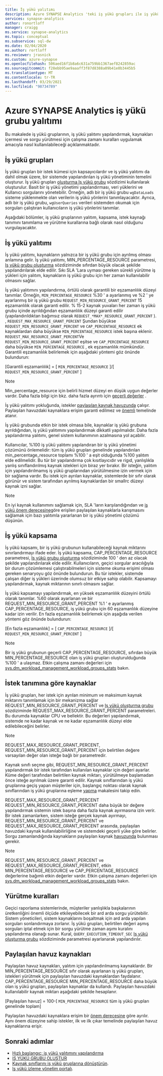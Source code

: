 ```yaml
---
title: İş yükü yalıtımı
description: Azure SYNAPSE Analytics 'teki iş yükü grupları ile iş yükü yalıtımı ayarlama Kılavuzu.
services: synapse-analytics
author: ronortloff
manager: craigg
ms.service: synapse-analytics
ms.topic: conceptual
ms.subservice: sql-dw
ms.date: 02/04/2020
ms.author: rortloff
ms.reviewer: jrasnick
ms.custom: azure-synapse
ms.openlocfilehash: 506aed16f1b8a6c631a759bb1367aef8242859ac
ms.sourcegitcommit: f28ebb95ae9aaaff3f87d8388a09b41e0b3445b5
ms.translationtype: MT
ms.contentlocale: tr-TR
ms.lasthandoff: 03/29/2021
ms.locfileid: "98734789"
---
```

# <a name="azure-synapse-analytics-workload-group-isolation"></a>Azure SYNAPSE Analytics iş yükü grubu yalıtımı

Bu makalede iş yükü gruplarının, iş yükü yalıtımı yapılandırmak, kaynakları içermesi ve sorgu yürütmesi için çalışma zamanı kuralları uygulamak amacıyla nasıl kullanılabileceği açıklanmaktadır.

## <a name="workload-groups"></a>İş yükü grupları

İş yükü grupları bir istek kümesi için kapsayıcılardır ve iş yükü yalıtımı da dahil olmak üzere, bir sistemde yapılandırılan iş yükü yönetiminin temelini oluşturur.  İş yükü grupları [oluşturma Iş yükü grubu](/sql/t-sql/statements/create-workload-group-transact-sql?toc=/azure/synapse-analytics/sql-data-warehouse/toc.json&bc=/azure/synapse-analytics/sql-data-warehouse/breadcrumb/toc.json&view=azure-sqldw-latest&preserve-view=true) sözdizimi kullanılarak oluşturulur.  Basit bir iş yükü yönetimi yapılandırması, veri yüklerini ve Kullanıcı sorgularını yönetebilir.  Örneğin, adlı bir iş yükü grubu `wgDataLoads` sisteme yüklenmekte olan verilerin iş yükü yönlerini tanımlayacaktır. Ayrıca, adlı bir iş yükü grubu, `wgUserQueries` verileri sistemden okumak için sorguları çalıştıran kullanıcıların iş yükü yönlerini tanımlar.

Aşağıdaki bölümler, iş yükü gruplarının yalıtım, kapsama, istek kaynağı tanımını tanımlama ve yürütme kurallarına bağlı olarak nasıl olduğunu vurgulayacaktır.

## <a name="workload-isolation"></a>İş yükü yalıtımı

İş yükü yalıtımı, kaynakların yalnızca bir iş yükü grubu için ayrılmış olması anlamına gelir.  İş yükü yalıtımı, MIN_PERCENTAGE_RESOURCE parametresi, [Iş yükü grubu oluşturma](/sql/t-sql/statements/create-workload-group-transact-sql?toc=/azure/synapse-analytics/sql-data-warehouse/toc.json&bc=/azure/synapse-analytics/sql-data-warehouse/breadcrumb/toc.json&view=azure-sqldw-latest&preserve-view=true) sözdiziminde sıfırdan büyük olacak şekilde yapılandırılarak elde edilir.  Sıkı SLA 'Lara uyması gereken sürekli yürütme iş yükleri için yalıtım, kaynakların iş yükü grubu için her zaman kullanılabilir olmasını sağlar.

İş yükü yalıtımını yapılandırma, örtülü olarak garantili bir eşzamanlılık düzeyi tanımlar. Örneğin, `MIN_PERCENTAGE_RESOURCE` %30 ' a ayarlanmış ve %2 ' ye ayarlanmış bir iş yükü grubu `REQUEST_MIN_RESOURCE_GRANT_PERCENT` 15 eşzamanlılık olarak garanti edilir.  % 15-2 kaynak yuvaları her zaman iş yükü grubu içinde ayrıldığından eşzamanlılık düzeyi garanti edilir (yapılandırıldıktan bağımsız olarak `REQUEST_*MAX*_RESOURCE_GRANT_PERCENT` ).  , `REQUEST_MAX_RESOURCE_GRANT_PERCENT` Şundan büyükse `REQUEST_MIN_RESOURCE_GRANT_PERCENT` ve `CAP_PERCENTAGE_RESOURCE` ek kaynaklardan daha büyükse `MIN_PERCENTAGE_RESOURCE` istek başına eklenir.  `REQUEST_MAX_RESOURCE_GRANT_PERCENT`Ve `REQUEST_MIN_RESOURCE_GRANT_PERCENT` eşitse ve `CAP_PERCENTAGE_RESOURCE` daha büyükse `MIN_PERCENTAGE_RESOURCE` , ek eşzamanlılık mümkündür.  Garantili eşzamanlılık belirlemek için aşağıdaki yöntemi göz önünde bulundurun:

[Garantili eşzamanlılık] = [ `MIN_PERCENTAGE_RESOURCE` ]/[ `REQUEST_MIN_RESOURCE_GRANT_PERCENT` ]

> [!NOTE]
> Min_percentage_resource için belirli hizmet düzeyi en düşük uygun değerler vardır.  Daha fazla bilgi için bkz. daha fazla ayrıntı için [geçerli değerler](/sql/t-sql/statements/create-workload-group-transact-sql?toc=/azure/synapse-analytics/sql-data-warehouse/toc.json&bc=/azure/synapse-analytics/sql-data-warehouse/breadcrumb/toc.json?view=azure-sqldw-latest&preserve-view=true#effective-values) .

İş yükü yalıtımı yokluğunda, istekler [paylaşılan kaynak havuzunda](#shared-pool-resources) çalışır.  Paylaşılan havuzdaki kaynaklara erişim garanti edilmez ve [önemli](sql-data-warehouse-workload-importance.md) temelinde atanır.

İş yükü grubunda etkin bir istek olmasa bile, kaynaklar iş yükü grubuna ayrıldığından, iş yükü yalıtımını yapılandırmak dikkatli yapılmalıdır. Daha fazla yapılandırma yalıtımı, genel sistem kullanımının azalmasına yol açabilir.

Kullanıcılar, %100 iş yükü yalıtımı yapılandıran bir iş yükü yönetimi çözümünü önlemelidir: tüm iş yükü grupları genelinde yapılandırılan min_percentage_resource toplamı %100 ' a eşit olduğunda %100 yalıtım elde edilmelidir.  Bu tür bir yapılandırma çok kısıtlayıcıdır ve rigıd, yanlışlıkla yanlış sınıflandırılmış kaynak istekleri için biraz yer bırakır. Bir isteğin, yalıtım için yapılandırılmamış iş yükü gruplarından yürütülmesine izin vermek için bir sağlama vardır. Bu istek için ayrılan kaynaklar, sistemlerde bir sıfır olarak görünür ve sistem tarafından ayrılmış kaynaklardan bir smallrc düzeyi kaynak izni sağlar.

> [!NOTE]
> En iyi kaynak kullanımını sağlamak için, SLA 'ların karşılandığından ve [iş yükü önem derecesine](sql-data-warehouse-workload-importance.md)göre erişilen paylaşılan kaynaklarla karışmasını sağlamak için bazı yalıtımla yararlanan bir iş yükü yönetimi çözümü düşünün.

## <a name="workload-containment"></a>İş yükü kapsama

İş yükü kapsamı, bir iş yükü grubunun kullanabileceği kaynak miktarını sınırlandırmayı ifade eder.  İş yükü kapsama, CAP_PERCENTAGE_RESOURCE parametresi, [Iş yükü grubu oluşturma](/sql/t-sql/statements/create-workload-group-transact-sql?toc=/azure/synapse-analytics/sql-data-warehouse/toc.json&bc=/azure/synapse-analytics/sql-data-warehouse/breadcrumb/toc.json&view=azure-sqldw-latest&preserve-view=true)  sözdiziminde 100 ' den az olacak şekilde yapılandırılarak elde edilir.  Kullanıcıların, geçici sorgular aracılığıyla bir durum çözümlemesi çalıştırabilmeleri için sisteme okuma erişimi olması gereken senaryoyu göz önünde bulundurun.  Bu tür istekler, sistemde çalışan diğer iş yükleri üzerinde olumsuz bir etkiye sahip olabilir.  Kapsamayı yapılandırmak, kaynak miktarının sınırlı olmasını sağlar.

İş yükü kapsamayı yapılandırmak, en yüksek eşzamanlılık düzeyini örtülü olarak tanımlar.  %60 olarak ayarlanan ve bir REQUEST_MIN_RESOURCE_GRANT_PERCENT %1 ' e ayarlanmış CAP_PERCENTAGE_RESOURCE, iş yükü grubu için 60 eşzamanlılık düzeyine kadar izin verilir.  En fazla eşzamanlılık belirlemek için aşağıda verilen yöntemi göz önünde bulundurun:

[En fazla eşzamanlılık] = [ `CAP_PERCENTAGE_RESOURCE` ]/[ `REQUEST_MIN_RESOURCE_GRANT_PERCENT` ]

> [!NOTE]
> Bir iş yükü grubunun geçerli CAP_PERCENTAGE_RESOURCE, sıfırdan büyük MIN_PERCENTAGE_RESOURCE olan iş yükü grupları oluşturulduğunda %100 ' a ulaşmaz.  Etkin çalışma zamanı değerleri için [sys.dm_workload_management_workload_groups_stats](/sql/relational-databases/system-dynamic-management-views/sys-dm-workload-management-workload-group-stats-transact-sql?toc=/azure/synapse-analytics/sql-data-warehouse/toc.json&bc=/azure/synapse-analytics/sql-data-warehouse/breadcrumb/toc.json&view=azure-sqldw-latest&preserve-view=true) bakın.

## <a name="resources-per-request-definition"></a>İstek tanımına göre kaynaklar

İş yükü grupları, her istek için ayrılan minimum ve maksimum kaynak miktarını tanımlamak için bir mekanizma sağlar REQUEST_MIN_RESOURCE_GRANT_PERCENT ve [Iş yükü oluşturma grubu](/sql/t-sql/statements/create-workload-group-transact-sql?toc=/azure/synapse-analytics/sql-data-warehouse/toc.json&bc=/azure/synapse-analytics/sql-data-warehouse/breadcrumb/toc.json&view=azure-sqldw-latest&preserve-view=true) sözdiziminde REQUEST_MAX_RESOURCE_GRANT_PERCENT parametreleri.  Bu durumda kaynaklar CPU ve bellektir.  Bu değerleri yapılandırmak, sistemde ne kadar kaynak ve ne kadar eşzamanlılık düzeyi elde edilebileceğini belirler.

> [!NOTE]
> REQUEST_MAX_RESOURCE_GRANT_PERCENT, REQUEST_MIN_RESOURCE_GRANT_PERCENT için belirtilen değere varsayılan değer olan isteğe bağlı bir parametredir.

Kaynak sınıfı seçme gibi, REQUEST_MIN_RESOURCE_GRANT_PERCENT yapılandırmak bir istek tarafından kullanılan kaynaklar için değeri ayarlar.  Küme değeri tarafından belirtilen kaynak miktarı, yürütülmeye başlamadan önce isteğe ayrılmak üzere garanti edilir.  Kaynak sınıflarından iş yükü gruplarına geçiş yapan müşteriler için, başlangıç noktası olarak kaynak sınıflarından iş yükü gruplarına eşleme [yapma](sql-data-warehouse-how-to-convert-resource-classes-workload-groups.md) makalesini takip edin.

REQUEST_MAX_RESOURCE_GRANT_PERCENT REQUEST_MIN_RESOURCE_GRANT_PERCENT daha büyük bir değere yapılandırmak sistemin istek başına daha fazla kaynak ayırmasına izin verir.  Bir istek zamanlarken, sistem isteğe gerçek kaynak ayırmayı, REQUEST_MIN_RESOURCE_GRANT_PERCENT ve REQUEST_MAX_RESOURCE_GRANT_PERCENT arasında, paylaşılan havuzdaki kaynak kullanılabilirliğine ve sistemdeki geçerli yüke göre belirler.  Sorgu zamanlandığında kaynakların paylaşılan kaynak [havuzunda](#shared-pool-resources) bulunması gerekir.  

> [!NOTE]
> REQUEST_MIN_RESOURCE_GRANT_PERCENT ve REQUEST_MAX_RESOURCE_GRANT_PERCENT, etkin MIN_PERCENTAGE_RESOURCE ve CAP_PERCENTAGE_RESOURCE değerlerine bağımlı etkin değerler vardır.  Etkin çalışma zamanı değerleri için [sys.dm_workload_management_workload_groups_stats](/sql/relational-databases/system-dynamic-management-views/sys-dm-workload-management-workload-group-stats-transact-sql?toc=/azure/synapse-analytics/sql-data-warehouse/toc.json&bc=/azure/synapse-analytics/sql-data-warehouse/breadcrumb/toc.json&view=azure-sqldw-latest&preserve-view=true) bakın.

## <a name="execution-rules"></a>Yürütme kuralları

Geçici raporlama sistemlerinde, müşteriler yanlışlıkla başkalarının üretkenliğini önemli ölçüde etkileyebilecek bir ard arda sorgu yürütebilir.  Sistem yöneticileri, sistem kaynaklarını boşaltmak için ard arda yapılan sorguları sonlandırmaya zorlanır.  İş yükü grupları, belirtilen değeri aşmış sorguları iptal etmek için bir sorgu yürütme zaman aşımı kuralını yapılandırma olanağı sunar.  Kural, `QUERY_EXECUTION_TIMEOUT_SEC` [Iş yükü oluşturma grubu](/sql/t-sql/statements/create-workload-group-transact-sql?toc=/azure/synapse-analytics/sql-data-warehouse/toc.json&bc=/azure/synapse-analytics/sql-data-warehouse/breadcrumb/toc.json&view=azure-sqldw-latest&preserve-view=true) sözdiziminde parametresi ayarlanarak yapılandırılır.

## <a name="shared-pool-resources"></a>Paylaşılan havuz kaynakları

Paylaşılan havuz kaynakları, yalıtım için yapılandırılmamış kaynaklardır.  Bir MIN_PERCENTAGE_RESOURCE sıfır olarak ayarlanan iş yükü grupları, istekleri yürütmek için paylaşılan havuzdaki kaynaklardan faydalanır.  CAP_PERCENTAGE_RESOURCE MIN_PERCENTAGE_RESOURCE daha büyük olan iş yükü grupları, paylaşılan kaynaklar da kullandı.  Paylaşılan havuzdaki kullanılabilir kaynak miktarı aşağıdaki şekilde hesaplanır.

[Paylaşılan havuz] = 100-[ `MIN_PERCENTAGE_RESOURCE` tüm iş yükü grupları genelinde toplam]

Paylaşılan havuzdaki kaynaklara erişim bir [önem derecesine](sql-data-warehouse-workload-importance.md) göre ayrılır.  Aynı önem düzeyine sahip istekler, ilk ve ilk çıkar temelinde paylaşılan havuz kaynaklarına erişir.

## <a name="next-steps"></a>Sonraki adımlar

- [Hızlı başlangıç: iş yükü yalıtımını yapılandırma](quickstart-configure-workload-isolation-tsql.md)
- [IŞ YÜKÜ GRUBU OLUŞTUR](/sql/t-sql/statements/create-workload-group-transact-sql?toc=/azure/synapse-analytics/sql-data-warehouse/toc.json&bc=/azure/synapse-analytics/sql-data-warehouse/breadcrumb/toc.json&view=azure-sqldw-latest&preserve-view=true)
- [Kaynak sınıflarını iş yükü gruplarına dönüştürün](sql-data-warehouse-how-to-convert-resource-classes-workload-groups.md).
- [Iş yükü izleme yönetim portalı](sql-data-warehouse-workload-management-portal-monitor.md).  
